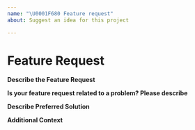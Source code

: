 ```yaml
---
name: "\U0001F680 Feature request"
about: Suggest an idea for this project

---
```


# Feature Request

**Describe the Feature Request**
<!-- A clear and concise description of what the feature request is. Please include if your feature request is related to a problem -->

**Is your feature request related to a problem? Please describe**
<!-- Problems related that made you consider this feature request -->

**Describe Preferred Solution**
<!-- A clear and concise description of what you want to happen and alternatives -->

**Additional Context**
<!-- List any other information that is relevant to your issue. Stack traces, related issues, suggestions on how to add, use case, Stack Overflow links, forum links, screenshots, OS if applicable, etc. -->

